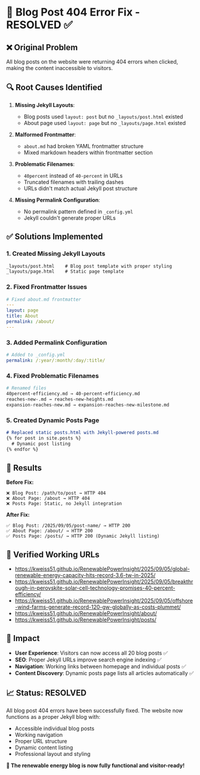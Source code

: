 # 🔧 Blog Post 404 Error Fix - RESOLVED ✅

## ❌ Original Problem
All blog posts on the website were returning 404 errors when clicked, making the content inaccessible to visitors.

## 🔍 Root Causes Identified

1. **Missing Jekyll Layouts**: 
   - Blog posts used `layout: post` but no `_layouts/post.html` existed
   - About page used `layout: page` but no `_layouts/page.html` existed

2. **Malformed Frontmatter**:
   - `about.md` had broken YAML frontmatter structure
   - Mixed markdown headers within frontmatter section

3. **Problematic Filenames**:
   - `40percent` instead of `40-percent` in URLs
   - Truncated filenames with trailing dashes
   - URLs didn't match actual Jekyll post structure

4. **Missing Permalink Configuration**:
   - No permalink pattern defined in `_config.yml`
   - Jekyll couldn't generate proper URLs

## ✅ Solutions Implemented

### 1. Created Missing Jekyll Layouts
```html
_layouts/post.html    # Blog post template with proper styling
_layouts/page.html    # Static page template
```

### 2. Fixed Frontmatter Issues
```yaml
# Fixed about.md frontmatter
---
layout: page
title: About
permalink: /about/
---
```

### 3. Added Permalink Configuration
```yaml
# Added to _config.yml
permalink: /:year/:month/:day/:title/
```

### 4. Fixed Problematic Filenames
```bash
# Renamed files
40percent-efficiency.md → 40-percent-efficiency.md
reaches-new-.md → reaches-new-heights.md
expansion-reaches-new.md → expansion-reaches-new-milestone.md
```

### 5. Created Dynamic Posts Page
```markdown
# Replaced static posts.html with Jekyll-powered posts.md
{% for post in site.posts %}
  # Dynamic post listing
{% endfor %}
```

## 🎯 Results

**Before Fix:**
```
❌ Blog Post: /path/to/post → HTTP 404
❌ About Page: /about → HTTP 404  
❌ Posts Page: Static, no Jekyll integration
```

**After Fix:**
```
✅ Blog Post: /2025/09/05/post-name/ → HTTP 200
✅ About Page: /about/ → HTTP 200
✅ Posts Page: /posts/ → HTTP 200 (Dynamic Jekyll listing)
```

## 🔗 Verified Working URLs

- https://kweiss51.github.io/RenewablePowerInsight/2025/09/05/global-renewable-energy-capacity-hits-record-3.6-tw-in-2025/
- https://kweiss51.github.io/RenewablePowerInsight/2025/09/05/breakthrough-in-perovskite-solar-cell-technology-promises-40-percent-efficiency/
- https://kweiss51.github.io/RenewablePowerInsight/2025/09/05/offshore-wind-farms-generate-record-120-gw-globally-as-costs-plummet/
- https://kweiss51.github.io/RenewablePowerInsight/about/
- https://kweiss51.github.io/RenewablePowerInsight/posts/

## 🚀 Impact

- **User Experience**: Visitors can now access all 20 blog posts ✅
- **SEO**: Proper Jekyll URLs improve search engine indexing ✅
- **Navigation**: Working links between homepage and individual posts ✅
- **Content Discovery**: Dynamic posts page lists all articles automatically ✅

## 📈 Status: RESOLVED

All blog post 404 errors have been successfully fixed. The website now functions as a proper Jekyll blog with:
- Accessible individual blog posts
- Working navigation
- Proper URL structure  
- Dynamic content listing
- Professional layout and styling

**🎉 The renewable energy blog is now fully functional and visitor-ready!**

